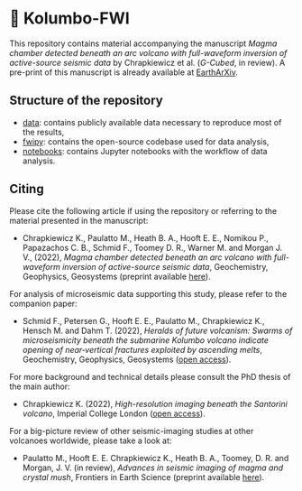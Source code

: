 # :volcano: Kolumbo-FWI
This repository contains material accompanying the manuscript *Magma chamber detected beneath an arc volcano with
full-waveform inversion of active-source seismic data* by Chrapkiewicz et al. (*G-Cubed*, in review). 
A pre-print of this manuscript is already available at [EarthArXiv](https://doi.org/10.31223/X5934R).


## Structure of the repository
- [data](data): contains publicly available data necessary to reproduce most of the results,
- [fwipy](fwipy): contains the open-source codebase used for data analysis,
- [notebooks](notebooks): contains Jupyter notebooks with the workflow of data analysis.

## Citing
Please cite the following article if using the repository or referring to the material presented in the manuscript:

- Chrapkiewicz K., Paulatto M., Heath B. A., Hooft E. E., Nomikou P., Papazachos C. B., Schmid F., Toomey D. R., Warner M. and Morgan J. V.,
(2022), *Magma chamber detected beneath an arc volcano with full-waveform inversion of active-source seismic data*, Geochemistry, Geophysics, Geosystems (preprint available [here](https://doi.org/10.31223/X5934R)).

For analysis of microseismic data supporting this study, please refer to the companion paper:

- Schmid F., Petersen G., Hooft E. E., Paulatto M., Chrapkiewicz K., Hensch M. and Dahm T. (2022), 
*Heralds of future volcanism: Swarms of microseismicity beneath the submarine Kolumbo volcano indicate opening of near‐vertical fractures exploited by ascending melts*, Geochemistry, Geophysics, Geosystems ([open access](https://doi.org/10.1029/2022GC010420)).

For more background and technical details please consult the PhD thesis of the main author:

- Chrapkiewicz K. (2022), *High-resolution imaging beneath the Santorini volcano*, Imperial College London 
([open access](https://doi.org/10.25560/96427)).

For a big-picture review of other seismic-imaging studies at other volcanoes worldwide, please take a look at:

- Paulatto M., Hooft E. E. Chrapkiewicz K., Heath B. A., Toomey, D. R. and Morgan, J. V. (in review), *Advances in seismic imaging of magma and crystal mush*, Frontiers in Earth Science 
(preprint available [here](https://doi.org/10.31223/X5CS8S)).
